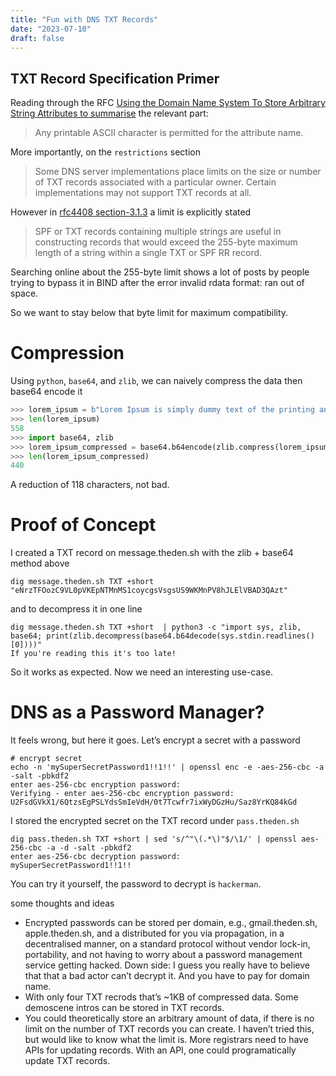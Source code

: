 ```yaml
---
title: "Fun with DNS TXT Records"
date: "2023-07-10"
draft: false
---
```


## TXT Record Specification Primer

Reading through the RFC [Using the Domain Name System To Store Arbitrary String Attributes to summarise](https://tools.ietf.org/html/rfc1464) the relevant part:

> Any printable ASCII character is permitted for the attribute name.

More importantly, on the `restrictions` section

> Some DNS server implementations place limits on the size or number of TXT records associated with a particular owner. Certain implementations may not support TXT records at all.

However in [rfc4408 section-3.1.3](https://tools.ietf.org/html/rfc4408) a limit is explicitly stated

> SPF or TXT records containing multiple strings are useful in constructing records that would exceed the 255-byte maximum length of a string within a single TXT or SPF RR record.

Searching online about the 255-byte limit shows a lot of posts by people trying to bypass it in BIND after the error invalid rdata format: ran out of space.

So we want to stay below that byte limit for maximum compatibility.

# Compression

Using `python`, `base64`, and `zlib`, we can naively compress the data then base64 encode it

```python
>>> lorem_ipsum = b"Lorem Ipsum is simply dummy text of the printing and typesetting industry. Lorem Ipsum has been the industry's standard dummy text ever since the 1500s, when an unknown printer took a galley of type and scrambled it to make a type specimen book. It has survived not only five centuries, but also the leap into electronic typesetting, remaining essentially unchanged. It was popularised in the 1960s with the release of Letraset sheets containing Lorem Ipsum passages, and more recently with desktop publishing software like Aldus PageMaker including versions"
>>> len(lorem_ipsum)
558
>>> import base64, zlib
>>> lorem_ipsum_compressed = base64.b64encode(zlib.compress(lorem_ipsum,9))
>>> len(lorem_ipsum_compressed)
440
```

A reduction of 118 characters, not bad.

# Proof of Concept

I created a TXT record on message.theden.sh with the zlib + base64 method above

```
dig message.theden.sh TXT +short
"eNrzTFOozC9VL0pVKEpNTMnMS1coycgsVsgsUS9WKMnPV8hJLElVBAD3QAzt"
```

and to decompress it in one line

```
dig message.theden.sh TXT +short  | python3 -c "import sys, zlib, base64; print(zlib.decompress(base64.b64decode(sys.stdin.readlines()[0])))"
If you're reading this it's too late!
```

So it works as expected. Now we need an interesting use-case.

# DNS as a Password Manager?

It feels wrong, but here it goes. Let’s encrypt a secret with a password

```shell
# encrypt secret
echo -n 'mySuperSecretPassword1!!1!!' | openssl enc -e -aes-256-cbc -a -salt -pbkdf2
enter aes-256-cbc encryption password:
Verifying - enter aes-256-cbc encryption password:
U2FsdGVkX1/6QtzsEgPSLYdsSmIeVdH/0t7Tcwfr7ixWyDGzHu/Saz8YrKQ84kGd
```

I stored the encrypted secret on the TXT record under `pass.theden.sh`

```shell
dig pass.theden.sh TXT +short | sed 's/^"\(.*\)"$/\1/' | openssl aes-256-cbc -a -d -salt -pbkdf2
enter aes-256-cbc decryption password:
mySuperSecretPassword1!!1!!
```

You can try it yourself, the password to decrypt is `hackerman`.

some thoughts and ideas

- Encrypted passwords can be stored per domain, e.g., gmail.theden.sh, apple.theden.sh, and a distributed for you via propagation, in a decentralised manner, on a standard protocol without vendor lock-in, portability, and not having to worry about a password management service getting hacked. Down side: I guess you really have to believe that that a bad actor can’t decrypt it. And you have to pay for domain name.
- With only four TXT recrods that’s ~1KB of compressed data. Some demoscene intros can be stored in TXT records.
- You could theoretically store an arbitrary amount of data, if there is no limit on the number of TXT records you can create. I haven’t tried this, but would like to know what the limit is.
  More registrars need to have APIs for updating records. With an API, one could programatically update TXT records.
